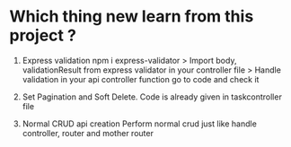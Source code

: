 # Which thing new learn from this project ? 
1) Express validation 
npm i express-validator > Import body, validationResult from express validator in your controller file > Handle validation in your api controller function go to code and check it   

2) Set Pagination and Soft Delete. 
Code is already given in taskcontroller file

3) Normal CRUD api creation 
Perform normal crud just like handle controller, router and mother router

